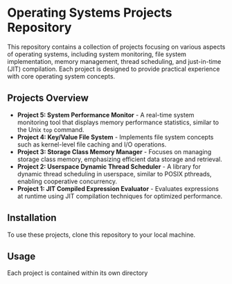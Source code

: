 # Operating Systems Projects Repository

This repository contains a collection of projects focusing on various aspects of operating systems, including system monitoring, file system implementation, memory management, thread scheduling, and just-in-time (JIT) compilation. Each project is designed to provide practical experience with core operating system concepts.

## Projects Overview

- **Project 5: System Performance Monitor** - A real-time system monitoring tool that displays memory performance statistics, similar to the Unix `top` command.
- **Project 4: Key/Value File System** - Implements file system concepts such as kernel-level file caching and I/O operations.
- **Project 3: Storage Class Memory Manager** - Focuses on managing storage class memory, emphasizing efficient data storage and retrieval.
- **Project 2: Userspace Dynamic Thread Scheduler** - A library for dynamic thread scheduling in userspace, similar to POSIX pthreads, enabling cooperative concurrency.
- **Project 1: JIT Compiled Expression Evaluator** - Evaluates expressions at runtime using JIT compilation techniques for optimized performance.

## Installation

To use these projects, clone this repository to your local machine.

## Usage

Each project is contained within its own directory

